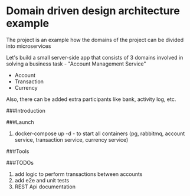 # Domain driven design architecture example
The project is an example how the domains of the project can be divided into microservices

Let's build a small server-side app that consists of 3 domains involved in solving a business task - "Account Management Service"
- Account
- Transaction
- Currency

Also, there can be added extra participants like bank, activity log, etc.

###Introduction



###Launch

1. docker-compose up -d - to start all containers (pg, rabbitmq, account service, transaction service, currency service)

###Tools


###TODOs

1. add logic to perform transactions between accounts
2. add e2e and unit tests
3. REST Api documentation
